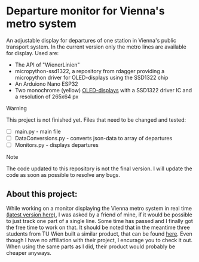 # Departure monitor for Vienna's metro system
An adjustable display for departures of one station in Vienna's public transport system. 
In the current version only the metro lines are available for display. Used are:
- The API of "WienerLinien"
- micropython-ssd1322, a repository from rdagger providing a micropython driver for OLED-displays using the SSD1322 chip
- An Arduiono Nano ESP32
- Two monochrome (yellow) [OLED-displays](https://www.mouser.at/ProductDetail/763-3.12-25664UCY2) with a SSD1322 driver IC and a resolution of 265x64 px
>[!Warning]
>This project is not finished yet. Files that need to be changed and tested:
> - [ ] main.py - main file
> - [ ] DataConversions.py - converts json-data to array of departures
> - [ ] Monitors.py - displays departures

>[!Note]
>The code updated to this repository is not the final version. I will update the code as soon as possible to resolve any bugs. 
## About this project:
While working on a monitor displaying the Vienna metro system in real time [(latest version here)](https://github.com/NxanIT/WienerLinienMonitor), 
I was asked by a friend of mine, if
it would be possible to just track one part of a single line. Some time has passed and I finally 
got the free time to work on that. It should be noted that in the meantime three students from TU Wien built a similar product, that can be found [here](https://straba.at/).
Even though I have no affiliation with their project, I encurage you to check it out. When using the same parts as I did, their product would probably be cheaper anyways.
